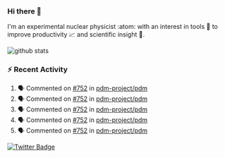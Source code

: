 ### Hi there 👋 

I'm an experimental nuclear physicist :atom: with an interest in tools :wrench: to improve productivity :chart_with_upwards_trend: and scientific insight :telescope:.

![github stats](https://github-readme-stats.vercel.app/api?username=agoose77&show_icons=true&hide_rank=true&hide_title=true&bg_color=30,e76445,904e95&text_color=efe3ec&icon_color=efe3ec)
<!--
**agoose77/agoose77** is a ✨ _special_ ✨ repository because its `README.md` (this file) appears on your GitHub profile.

Here are some ideas to get you started:

- 🔭 I’m currently working on ...
- 🌱 I’m currently learning ...
- 👯 I’m looking to collaborate on ...
- 🤔 I’m looking for help with ...
- 💬 Ask me about ...
- 📫 How to reach me: ...
- 😄 Pronouns: ...
- ⚡ Fun fact: ...
-->

### :zap: Recent Activity
<!--START_SECTION:activity-->
1. 🗣 Commented on [#752](https://github.com/pdm-project/pdm/issues/752) in [pdm-project/pdm](https://github.com/pdm-project/pdm)
2. 🗣 Commented on [#752](https://github.com/pdm-project/pdm/issues/752) in [pdm-project/pdm](https://github.com/pdm-project/pdm)
3. 🗣 Commented on [#752](https://github.com/pdm-project/pdm/issues/752) in [pdm-project/pdm](https://github.com/pdm-project/pdm)
4. 🗣 Commented on [#752](https://github.com/pdm-project/pdm/issues/752) in [pdm-project/pdm](https://github.com/pdm-project/pdm)
5. 🗣 Commented on [#752](https://github.com/pdm-project/pdm/issues/752) in [pdm-project/pdm](https://github.com/pdm-project/pdm)
<!--END_SECTION:activity-->


[![Twitter Badge](https://img.shields.io/twitter/follow/agoose77?style=flat-square&logo=Twitter&logoColor=white&color=cornflowerblue)](https://twitter.com/agoose77)
